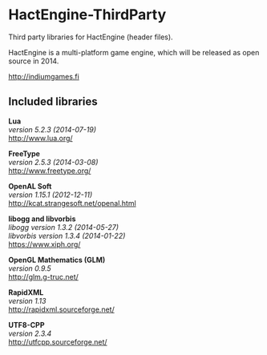 HactEngine-ThirdParty
=====================

Third party libraries for HactEngine (header files).

HactEngine is a multi-platform game engine, which will be released as open source in 2014.

http://indiumgames.fi


Included libraries
------------------

**Lua**  
*version 5.2.3 (2014-07-19)*  
http://www.lua.org/

**FreeType**  
*version 2.5.3 (2014-03-08)*  
http://www.freetype.org/

**OpenAL Soft**  
*version 1.15.1 (2012-12-11)*  
http://kcat.strangesoft.net/openal.html

**libogg and libvorbis**  
*libogg version 1.3.2 (2014-05-27)*  
*libvorbis version 1.3.4 (2014-01-22)*  
https://www.xiph.org/

**OpenGL Mathematics (GLM)**  
*version 0.9.5*  
http://glm.g-truc.net/

**RapidXML**  
*version 1.13*  
http://rapidxml.sourceforge.net/

**UTF8-CPP**  
*version 2.3.4*  
http://utfcpp.sourceforge.net/
